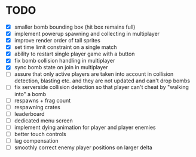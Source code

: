 # TODO

* [x] smaller bomb bounding box (hit box remains full)
* [x] implement powerup spawning and collecting in multiplayer
* [x] improve render order of tall sprites
* [x] set time limit constraint on a single match
* [x] ability to restart single player game with a button
* [x] fix bomb collision handling in multiplayer
* [x] sync bomb state on join in multiplayer
* [ ] assure that only active players are taken into account in collision detection, blasting etc. and they are not updated and can't drop bombs
* [ ] fix serverside collision detection so that player can't cheat by "walking into" a bomb
* [ ] respawns + frag count
* [ ] respawning crates
* [ ] leaderboard
* [ ] dedicated menu screen
* [ ] implement dying animation for player and player enemies
* [ ] better touch controls
* [ ] lag compensation
* [ ] smoothly correct enemy player positions on larger delta
